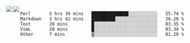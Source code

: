 <a href="https://github.com/anuraghazra/github-readme-stats">
  <img align="left" src="https://github-readme-stats.vercel.app/api?username=kfly8&count_private=true&show_icons=true&theme=calm" />
</a>
<a href="https://github.com/anuraghazra/github-readme-stats">
  <img align="left" src="https://github-readme-stats.vercel.app/api/top-langs/?username=kfly8&theme=calm&hide=HTML&exclude_repo=is3q-cr" />
</a>

<!--START_SECTION:waka-->
```text
Perl       5 hrs 39 mins   ██████████████░░░░░░░░░░░   55.74 % 
Markdown   3 hrs 41 mins   █████████░░░░░░░░░░░░░░░░   36.28 % 
Text       20 mins         █░░░░░░░░░░░░░░░░░░░░░░░░   03.35 % 
VimL       20 mins         █░░░░░░░░░░░░░░░░░░░░░░░░   03.34 % 
Other      7 mins          ▒░░░░░░░░░░░░░░░░░░░░░░░░   01.29 % 
```
<!--END_SECTION:waka-->
